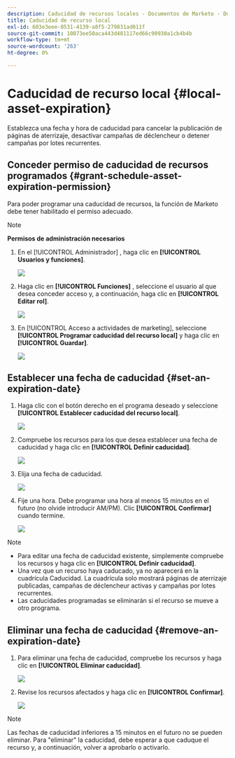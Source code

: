 ```yaml
---
description: Caducidad de recursos locales - Documentos de Marketo - Documentación del producto
title: Caducidad de recurso local
exl-id: 603e3eee-0531-4139-a8f5-279831ad011f
source-git-commit: 10873ee50aca443d481117ed66c90930a1cb4b4b
workflow-type: tm+mt
source-wordcount: '263'
ht-degree: 0%

---
```


# Caducidad de recurso local {#local-asset-expiration}

Establezca una fecha y hora de caducidad para cancelar la publicación de páginas de aterrizaje, desactivar campañas de déclencheur o detener campañas por lotes recurrentes.

## Conceder permiso de caducidad de recursos programados {#grant-schedule-asset-expiration-permission}

Para poder programar una caducidad de recursos, la función de Marketo debe tener habilitado el permiso adecuado.

>[!NOTE]
>
>**Permisos de administración necesarios**

1. En el [!UICONTROL Administrador] , haga clic en **[!UICONTROL Usuarios y funciones]**.

   ![](assets/local-asset-expiration-1.png)

1. Haga clic en **[!UICONTROL Funciones]** , seleccione el usuario al que desea conceder acceso y, a continuación, haga clic en **[!UICONTROL Editar rol]**.

   ![](assets/local-asset-expiration-2.png)

1. En [!UICONTROL Acceso a actividades de marketing], seleccione **[!UICONTROL Programar caducidad del recurso local]** y haga clic en **[!UICONTROL Guardar]**.

   ![](assets/local-asset-expiration-3.png)

## Establecer una fecha de caducidad {#set-an-expiration-date}

1. Haga clic con el botón derecho en el programa deseado y seleccione **[!UICONTROL Establecer caducidad del recurso local]**.

   ![](assets/local-asset-expiration-4.png)

1. Compruebe los recursos para los que desea establecer una fecha de caducidad y haga clic en **[!UICONTROL Definir caducidad]**.

   ![](assets/local-asset-expiration-5.png)

1. Elija una fecha de caducidad.

   ![](assets/local-asset-expiration-6.png)

1. Fije una hora. Debe programar una hora al menos 15 minutos en el futuro (no olvide introducir AM/PM). Clic **[!UICONTROL Confirmar]** cuando termine.

   ![](assets/local-asset-expiration-7.png)

>[!NOTE]
>
>* Para editar una fecha de caducidad existente, simplemente compruebe los recursos y haga clic en **[!UICONTROL Definir caducidad]**.
>* Una vez que un recurso haya caducado, ya no aparecerá en la cuadrícula Caducidad. La cuadrícula solo mostrará páginas de aterrizaje publicadas, campañas de déclencheur activas y campañas por lotes recurrentes.
>* Las caducidades programadas se eliminarán si el recurso se mueve a otro programa.


## Eliminar una fecha de caducidad {#remove-an-expiration-date}

1. Para eliminar una fecha de caducidad, compruebe los recursos y haga clic en **[!UICONTROL Eliminar caducidad]**.

   ![](assets/local-asset-expiration-8.png)

1. Revise los recursos afectados y haga clic en **[!UICONTROL Confirmar]**.

   ![](assets/local-asset-expiration-9.png)

>[!NOTE]
>
>Las fechas de caducidad inferiores a 15 minutos en el futuro no se pueden eliminar. Para &quot;eliminar&quot; la caducidad, debe esperar a que caduque el recurso y, a continuación, volver a aprobarlo o activarlo.
